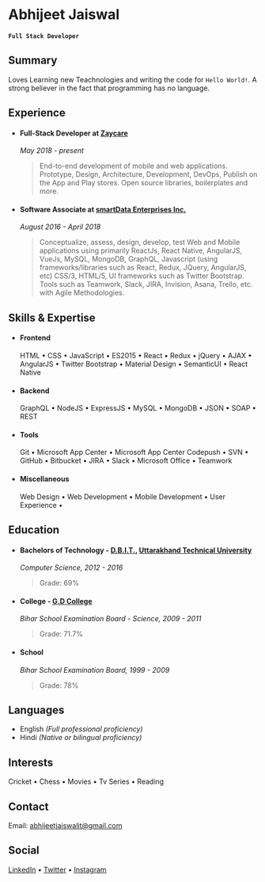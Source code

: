 # Abhijeet Jaiswal 

#### `Full Stack Developer`

## Summary
Loves Learning new Teachnologies and writing the code for `Hello World!`. A strong believer in the fact that programming has no language.

## Experience
- #### Full-Stack Developer at [Zaycare](https://zaycare.com/)
    *May 2018 - present*
    > End-to-end development of mobile and web applications. Prototype, Design, Architecture, Development, DevOps, Publish on the App and Play stores. Open source libraries, boilerplates and more.

- #### Software Associate at [smartData Enterprises Inc.](https://www.smartdatainc.com/)
    *August 2016 - April 2018*
    > Conceptualize, assess, design, develop, test Web and Mobile applications using primarily ReactJs, React Native, AngularJS, VueJs, MySQL, MongoDB, GraphQL, Javascript (using frameworks/libraries such as React, Redux, JQuery, AngularJS, etc) CSS/3, HTML/5, UI frameworks such as Twitter Bootstrap. Tools such as Teamwork, Slack, JIRA, Invision, Asana, Trello, etc. with Agile Methodologies.


## Skills & Expertise
- #### Frontend
    HTML &bull; CSS &bull; JavaScript &bull; ES2015 &bull; React &bull; Redux &bull; jQuery &bull; AJAX &bull; AngularJS &bull;   Twitter Bootstrap &bull; Material Design &bull; SemanticUI &bull; React Native 

- #### Backend
    GraphQL &bull; NodeJS &bull; ExpressJS &bull; MySQL &bull; MongoDB &bull; JSON &bull; SOAP &bull; REST 

- #### Tools
    Git &bull; Microsoft App Center &bull; Microsoft App Center Codepush &bull; SVN &bull; GitHub &bull; Bitbucket &bull; JIRA &bull; Slack &bull; Microsoft Office &bull; Teamwork

- #### Miscellaneous
    Web Design &bull; Web Development &bull; Mobile Development &bull; User Experience &bull;

## Education
- #### Bachelors of Technology - [D.B.I.T.](http://terna.org/), [Uttarakhand Technical University](http://uktech.ac.in/)
    *Computer Science, 2012 - 2016*
    > Grade: 69%

- #### College - [G.D College](https://www.gdcollegebegusarai.com/)
    *Bihar School Examination Board - Science, 2009 - 2011*
    > Grade: 71.7%

- #### School
    *Bihar School Examination Board, 1999 - 2009*
    > Grade: 78%

## Languages
- English *(Full professional proficiency)*
- Hindi *(Native or bilingual proficiency)*

## Interests
Cricket &bull; Chess &bull; Movies &bull; Tv Series &bull; Reading

## Contact
Email: [abhijeetjaiswalit@gmail.com](mailto:abhijeetjaiswalit@gmail.com)

## Social
[LinkedIn](https://www.linkedin.com/in/abhijeet-jaiswal-8b005b20/) &bull; [Twitter](https://twitter.com/its_abhijeet_j) &bull; [Instagram](https://www.instagram.com/theboywithmismatchedsocks/)
